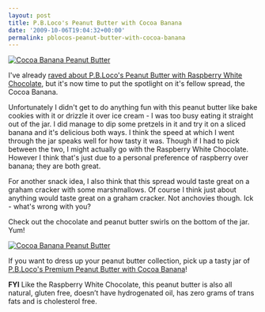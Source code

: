 ```yaml
---
layout: post
title: P.B.Loco's Peanut Butter with Cocoa Banana
date: '2009-10-06T19:04:32+00:00'
permalink: pblocos-peanut-butter-with-cocoa-banana
---
```

<a href="http://www.flickr.com/photos/kstar810/3988487928/"><img src="http://farm3.static.flickr.com/2599/3988487928_31ba9f6f24.jpg" alt="Cocoa Banana Peanut Butter" /></a>

I've already <a href="http://www.cpbgallery.com/2009/09/24/the-perfect-fall-snack/">raved about P.B.Loco's Peanut Butter with Raspberry White Chocolate</a>, but it's now time to put the spotlight on it's fellow spread, the Cocoa Banana.

Unfortunately I didn't get to do anything fun with this peanut butter like bake cookies with it or drizzle it over ice cream - I was too busy eating it straight out of the jar. I did manage to dip some pretzels in it and try it on a sliced banana and it's delicious both ways. I think the speed at which I went through the jar speaks well for how tasty it was. Though if I had to pick between the two, I might actually go with the Raspberry White Chocolate. However I think that's just due to a personal preference of raspberry over banana; they are both great.

For another snack idea, I also think that this spread would taste great on a graham cracker with some marshmallows. Of course I think just about anything would taste great on a graham cracker. Not anchovies though. Ick - what's wrong with you?

Check out the chocolate and peanut butter swirls on the bottom of the jar. Yum!

<a href="http://www.flickr.com/photos/kstar810/3988487216/in/photostream/"><img src="http://farm4.static.flickr.com/3519/3988487216_d84b8843ff.jpg" alt="Cocoa Banana Peanut Butter" /></a>

If you want to dress up your peanut butter collection, pick up a tasty jar of <a href="http://www.pbloco.com/">P.B.Loco's Premium Peanut Butter with Cocoa Banana</a>! 

<strong>FYI</strong> Like the Raspberry White Chocolate, this peanut butter is also all natural, gluten free, doesn’t have hydrogenated oil, has zero grams of trans fats and is cholesterol free. 

